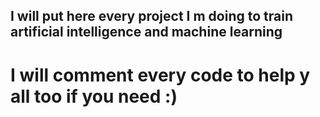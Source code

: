 ## I will put here every project I m doing to train artificial intelligence and machine learning
# I will comment every code to help y all too if you need :)